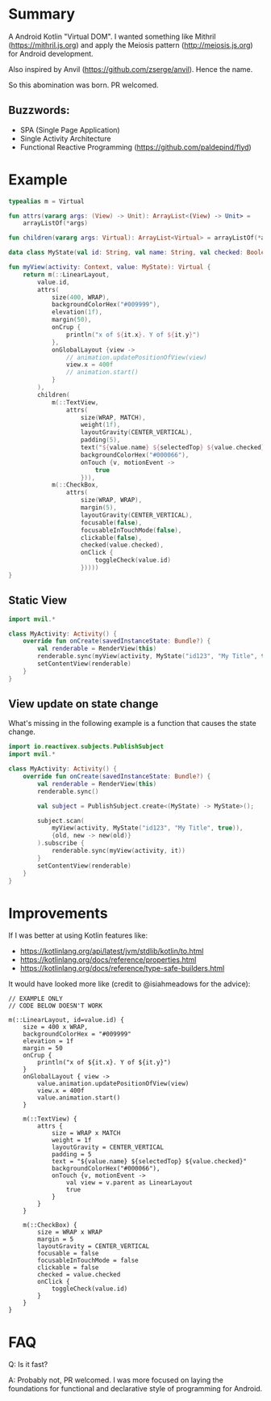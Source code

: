 Summary
=======

A Android Kotlin "Virtual DOM". I wanted something like Mithril (https://mithril.js.org) and apply the Meiosis pattern (http://meiosis.js.org) for Android development.

Also inspired by Anvil (https://github.com/zserge/anvil). Hence the name.

So this abomination was born. PR welcomed.

Buzzwords:
----------
- SPA (Single Page Application)
- Single Activity Architecture
- Functional Reactive Programming (https://github.com/paldepind/flyd)

Example
=======
```kotlin
typealias m = Virtual

fun attrs(vararg args: (View) -> Unit): ArrayList<(View) -> Unit> =
    arrayListOf(*args)

fun children(vararg args: Virtual): ArrayList<Virtual> = arrayListOf(*args)
```

```kotlin
data class MyState(val id: String, val name: String, val checked: Boolean)
```

```kotlin
fun myView(activity: Context, value: MyState): Virtual {
    return m(::LinearLayout,
        value.id,
        attrs(
            size(400, WRAP),
            backgroundColorHex("#009999"),
            elevation(1f),
            margin(50),
            onCrup {
                println("x of ${it.x}. Y of ${it.y}")
            },
            onGlobalLayout {view ->
                // animation.updatePositionOfView(view)
                view.x = 400f
                // animation.start()
            }
        ),
        children(
            m(::TextView,
                attrs(
                    size(WRAP, MATCH),
                    weight(1f),
                    layoutGravity(CENTER_VERTICAL),
                    padding(5),
                    text("${value.name} ${selectedTop} ${value.checked}"),
                    backgroundColorHex("#000066"),
                    onTouch {v, motionEvent ->
                        true
                    })),
            m(::CheckBox,
                attrs(
                    size(WRAP, WRAP),
                    margin(5),
                    layoutGravity(CENTER_VERTICAL),
                    focusable(false),
                    focusableInTouchMode(false),
                    clickable(false),
                    checked(value.checked),
                    onClick {
                        toggleCheck(value.id)
                    }))))
}
```

Static View
-----------

```kotlin
import mvil.*

class MyActivity: Activity() {
    override fun onCreate(savedInstanceState: Bundle?) {
        val renderable = RenderView(this)
        renderable.sync(myView(activity, MyState("id123", "My Title", true)))
        setContentView(renderable)
    }
}
```

View update on state change
---------------------------
What's missing in the following example is a function that causes the state change.

```kotlin
import io.reactivex.subjects.PublishSubject
import mvil.*

class MyActivity: Activity() {
    override fun onCreate(savedInstanceState: Bundle?) {
        val renderable = RenderView(this)
        renderable.sync()

        val subject = PublishSubject.create<(MyState) -> MyState>();

        subject.scan(
            myView(activity, MyState("id123", "My Title", true)),
            {old, new -> new(old)}
        ).subscribe {
            renderable.sync(myView(activity, it))
        }
        setContentView(renderable)
    }
}
```

Improvements
============

If I was better at using Kotlin features like:

- https://kotlinlang.org/api/latest/jvm/stdlib/kotlin/to.html
- https://kotlinlang.org/docs/reference/properties.html
- https://kotlinlang.org/docs/reference/type-safe-builders.html

It would have looked more like (credit to @isiahmeadows for the advice):

```
// EXAMPLE ONLY
// CODE BELOW DOESN'T WORK

m(::LinearLayout, id=value.id) {
    size = 400 x WRAP,
    backgroundColorHex = "#009999"
    elevation = 1f
    margin = 50
    onCrup {
        println("x of ${it.x}. Y of ${it.y}")
    }
    onGlobalLayout { view ->
        value.animation.updatePositionOfView(view)
        view.x = 400f
        value.animation.start()
    }

    m(::TextView) {
        attrs {
            size = WRAP x MATCH
            weight = 1f
            layoutGravity = CENTER_VERTICAL
            padding = 5
            text = "${value.name} ${selectedTop} ${value.checked}"
            backgroundColorHex("#000066"),
            onTouch {v, motionEvent ->
                val view = v.parent as LinearLayout
                true
            }
        }
    }

    m(::CheckBox) {
        size = WRAP x WRAP
        margin = 5
        layoutGravity = CENTER_VERTICAL
        focusable = false
        focusableInTouchMode = false
        clickable = false
        checked = value.checked
        onClick {
            toggleCheck(value.id)
        }
    }
}
```

FAQ
===

Q: Is it fast?

A: Probably not, PR welcomed. I was more focused on laying the foundations for functional and declarative style of programming for Android.
